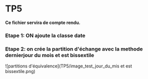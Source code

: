 # TP5
**Ce fichier servira de compte rendu.**
### Etape 1: ON ajoute la classe date
### Etape 2: on crée la partition d'échange avec la methode dernierjour du mois et est bissextile
![partitions d'équivalence](TP5/image_test_jour_du_mis et est bissextile.png)
